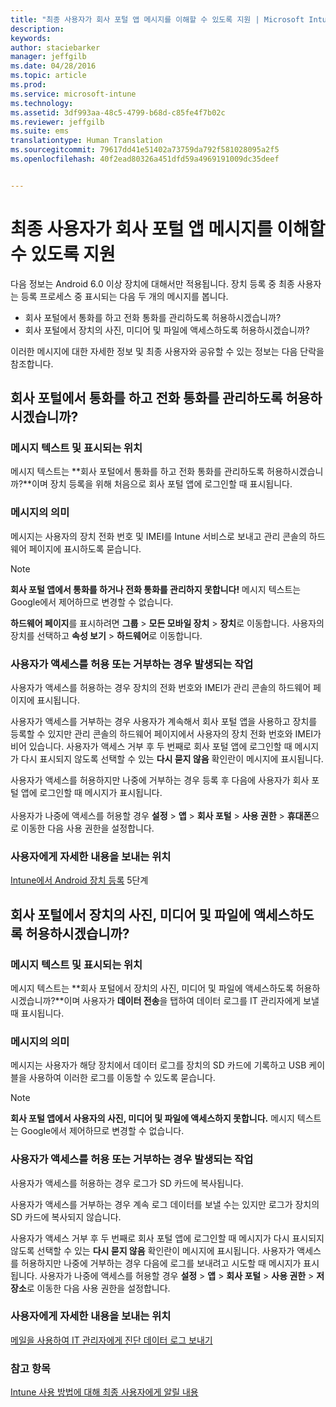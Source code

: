 ```yaml
---
title: "최종 사용자가 회사 포털 앱 메시지를 이해할 수 있도록 지원 | Microsoft Intune"
description: 
keywords: 
author: staciebarker
manager: jeffgilb
ms.date: 04/28/2016
ms.topic: article
ms.prod: 
ms.service: microsoft-intune
ms.technology: 
ms.assetid: 3df993aa-48c5-4799-b68d-c85fe4f7b02c
ms.reviewer: jeffgilb
ms.suite: ems
translationtype: Human Translation
ms.sourcegitcommit: 79617dd41e51402a73759da792f581028095a2f5
ms.openlocfilehash: 40f2ead80326a451dfd59a4969191009dc35deef


---
```


# 최종 사용자가 회사 포털 앱 메시지를 이해할 수 있도록 지원

다음 정보는 Android 6.0 이상 장치에 대해서만 적용됩니다. 장치 등록 중 최종 사용자는 등록 프로세스 중 표시되는 다음 두 개의 메시지를 봅니다.

- 회사 포털에서 통화를 하고 전화 통화를 관리하도록 허용하시겠습니까?
- 회사 포털에서 장치의 사진, 미디어 및 파일에 액세스하도록 허용하시겠습니까?

이러한 메시지에 대한 자세한 정보 및 최종 사용자와 공유할 수 있는 정보는 다음 단락을 참조합니다.

## 회사 포털에서 통화를 하고 전화 통화를 관리하도록 허용하시겠습니까?

### 메시지 텍스트 및 표시되는 위치
메시지 텍스트는 **회사 포털에서 통화를 하고 전화 통화를 관리하도록 허용하시겠습니까?**이며 장치 등록을 위해 처음으로 회사 포털 앱에 로그인할 때 표시됩니다.

### 메시지의 의미
메시지는 사용자의 장치 전화 번호 및 IMEI를 Intune 서비스로 보내고 관리 콘솔의 하드웨어 페이지에 표시하도록 묻습니다.

> [!NOTE]
> **회사 포털 앱에서 통화를 하거나 전화 통화를 관리하지 못합니다!** 메시지 텍스트는 Google에서 제어하므로 변경할 수 없습니다.

**하드웨어 페이지**를 표시하려면 **그룹** > **모든 모바일 장치** > **장치**로 이동합니다. 사용자의 장치를 선택하고 **속성 보기** > **하드웨어**로 이동합니다.

### 사용자가 액세스를 허용 또는 거부하는 경우 발생되는 작업
사용자가 액세스를 허용하는 경우 장치의 전화 번호와 IMEI가 관리 콘솔의 하드웨어 페이지에 표시됩니다.

사용자가 액세스를 거부하는 경우 사용자가 계속해서 회사 포털 앱을 사용하고 장치를 등록할 수 있지만 관리 콘솔의 하드웨어 페이지에서 사용자의 장치 전화 번호와 IMEI가 비어 있습니다. 사용자가 액세스 거부 후 두 번째로 회사 포털 앱에 로그인할 때 메시지가 다시 표시되지 않도록 선택할 수 있는 **다시 묻지 않음** 확인란이 메시지에 표시됩니다.

사용자가 액세스를 허용하지만 나중에 거부하는 경우 등록 후 다음에 사용자가 회사 포털 앱에 로그인할 때 메시지가 표시됩니다.</br></br>사용자가 나중에 액세스를 허용할 경우 **설정** > **앱** > **회사 포털** > **사용 권한** > **휴대폰**으로 이동한 다음 사용 권한을 설정합니다.

### 사용자에게 자세한 내용을 보내는 위치
[Intune에서 Android 장치 등록](/Intune/EndUser/enroll-your-device-in-intune-android) 5단계

## 회사 포털에서 장치의 사진, 미디어 및 파일에 액세스하도록 허용하시겠습니까?

### 메시지 텍스트 및 표시되는 위치
메시지 텍스트는 **회사 포털에서 장치의 사진, 미디어 및 파일에 액세스하도록 허용하시겠습니까?**이며 사용자가 **데이터 전송**을 탭하여 데이터 로그를 IT 관리자에게 보낼 때 표시됩니다.

### 메시지의 의미
메시지는 사용자가 해당 장치에서 데이터 로그를 장치의 SD 카드에 기록하고 USB 케이블을 사용하여 이러한 로그를 이동할 수 있도록 묻습니다.   

> [!NOTE]
> **회사 포털 앱에서 사용자의 사진, 미디어 및 파일에 액세스하지 못합니다.** 메시지 텍스트는 Google에서 제어하므로 변경할 수 없습니다.

### 사용자가 액세스를 허용 또는 거부하는 경우 발생되는 작업
사용자가 액세스를 허용하는 경우 로그가 SD 카드에 복사됩니다.

사용자가 액세스를 거부하는 경우 계속 로그 데이터를 보낼 수는 있지만 로그가 장치의 SD 카드에 복사되지 않습니다.

사용자가 액세스 거부 후 두 번째로 회사 포털 앱에 로그인할 때 메시지가 다시 표시되지 않도록 선택할 수 있는 **다시 묻지 않음** 확인란이 메시지에 표시됩니다. 사용자가 액세스를 허용하지만 나중에 거부하는 경우 다음에 로그를 보내려고 시도할 때 메시지가 표시됩니다. 사용자가 나중에 액세스를 허용할 경우 **설정** > **앱** > **회사 포털** > **사용 권한** > **저장소**로 이동한 다음 사용 권한을 설정합니다.

### 사용자에게 자세한 내용을 보내는 위치
[메일을 사용하여 IT 관리자에게 진단 데이터 로그 보내기](/Intune/EndUser/send-diagnostic-data-logs-to-your-it-administrator-using-email-android)


### 참고 항목
[Intune 사용 방법에 대해 최종 사용자에게 알릴 내용](/intune/deploy-use/what-to-tell-your-end-users-about-using-microsoft-intune)



<!--HONumber=Jul16_HO1-->


